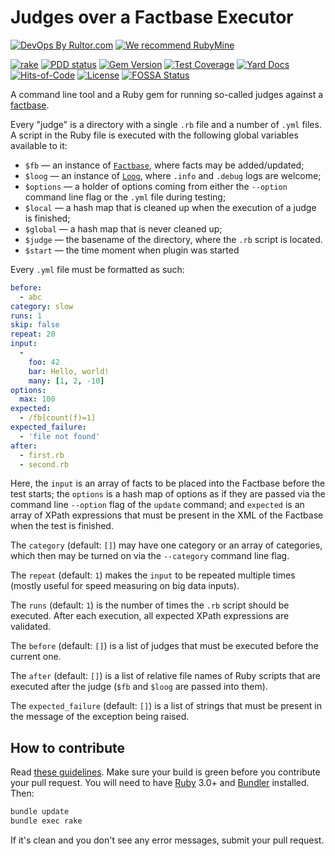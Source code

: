 # Judges over a Factbase Executor

[![DevOps By Rultor.com](https://www.rultor.com/b/yegor256/judges)](https://www.rultor.com/p/yegor256/judges)
[![We recommend RubyMine](https://www.elegantobjects.org/rubymine.svg)](https://www.jetbrains.com/ruby/)

[![rake](https://github.com/yegor256/judges/actions/workflows/rake.yml/badge.svg)](https://github.com/yegor256/judges/actions/workflows/rake.yml)
[![PDD status](https://www.0pdd.com/svg?name=yegor256/judges)](https://www.0pdd.com/p?name=yegor256/judges)
[![Gem Version](https://badge.fury.io/rb/judges.svg)](https://badge.fury.io/rb/judges)
[![Test Coverage](https://img.shields.io/codecov/c/github/yegor256/judges.svg)](https://codecov.io/github/yegor256/judges?branch=master)
[![Yard Docs](https://img.shields.io/badge/yard-docs-blue.svg)](https://rubydoc.info/github/yegor256/judges/master/frames)
[![Hits-of-Code](https://hitsofcode.com/github/yegor256/judges)](https://hitsofcode.com/view/github/yegor256/judges)
[![License](https://img.shields.io/badge/license-MIT-green.svg)](https://github.com/yegor256/judges/blob/master/LICENSE.txt)
[![FOSSA Status](https://app.fossa.com/api/projects/git%2Bgithub.com%2Fyegor256%2Fjudges.svg?type=shield&issueType=license)](https://app.fossa.com/projects/git%2Bgithub.com%2Fyegor256%2Fjudges?ref=badge_shield&issueType=license)

A command line tool and a Ruby gem for running so-called judges against a
[factbase](https://github.com/yegor256/factbase).

Every "judge" is a directory with a single `.rb` file and a number
of `.yml` files. A script in the Ruby file is executed with the following
global variables available to it:

* `$fb` — an instance
  of [`Factbase`](https://www.rubydoc.info/gems/factbase/0.0.22/Factbase),
  where facts may be added/updated;
* `$loog` — an instance
  of [`Loog`](https://www.rubydoc.info/gems/loog/0.5.1/Loog),
  where `.info` and `.debug` logs are welcome;
* `$options` — a holder of options coming from either the `--option` command
  line flag or the `.yml` file during testing;
* `$local` — a hash map that is cleaned up when the execution of
  a judge is finished;
* `$global` — a hash map that is never cleaned up;
* `$judge` — the basename of the directory, where the `.rb` script is located.
* `$start` — the time moment when plugin was started

Every `.yml` file must be formatted as such:

```yaml
before:
  - abc
category: slow
runs: 1
skip: false
repeat: 20
input:
  -
    foo: 42
    bar: Hello, world!
    many: [1, 2, -10]
options:
  max: 100
expected:
  - /fb[count(f)=1]
expected_failure:
  - 'file not found'
after:
  - first.rb
  - second.rb
```

Here, the `input` is an array of facts to be placed into the Factbase before
the test starts; the `options` is a hash map of options as if they are passed
via the command line `--option` flag of the `update` command; and `expected` is
an array of XPath expressions that must be present in the XML of the Factbase
when the test is finished.

The `category` (default: `[]`) may have one category or an array of categories,
which then may be turned on via the `--category` command line flag.

The `repeat` (default: `1`) makes the `input` to be repeated multiple times
(mostly useful for speed measuring on big data inputs).

The `runs` (default: `1`) is the number of times the `.rb` script should
be executed. After each execution, all expected XPath expressions are validated.

The `before` (default: `[]`) is a list of judges that must be executed before
the current one.

The `after` (default: `[]`) is a list of relative file names
of Ruby scripts that are executed after the judge
(`$fb` and `$loog` are passed into them).

The `expected_failure` (default: `[]`) is a list of strings that must
be present in the message of the exception being raised.

## How to contribute

Read
[these guidelines](https://www.yegor256.com/2014/04/15/github-guidelines.html).
Make sure your build is green before you contribute
your pull request. You will need to have
[Ruby](https://www.ruby-lang.org/en/) 3.0+ and
[Bundler](https://bundler.io/) installed. Then:

```bash
bundle update
bundle exec rake
```

If it's clean and you don't see any error messages, submit your pull request.
